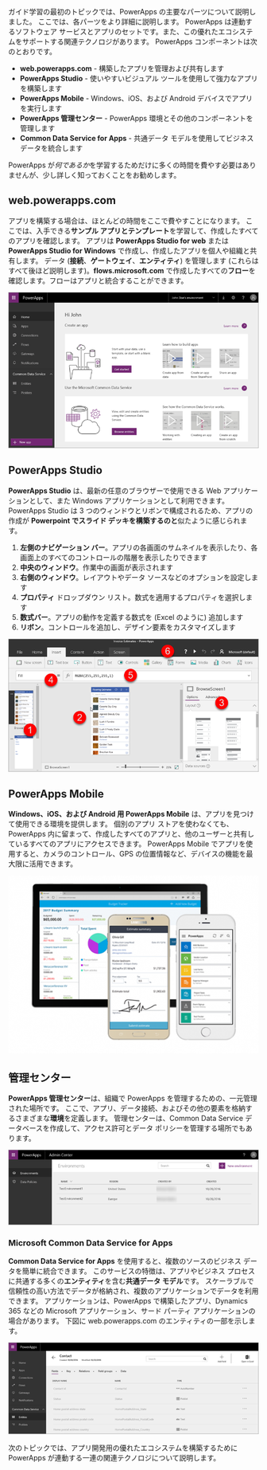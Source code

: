 ガイド学習の最初のトピックでは、PowerApps の主要なパーツについて説明しました。 ここでは、各パーツをより詳細に説明します。 PowerApps は連動するソフトウェア サービスとアプリのセットです。また、この優れたエコシステムをサポートする関連テクノロジがあります。 PowerApps コンポーネントは次のとおりです。

* **web.powerapps.com** - 構築したアプリを管理および共有します
* **PowerApps Studio** - 使いやすいビジュアル ツールを使用して強力なアプリを構築します
* **PowerApps Mobile** - Windows、iOS、および Android デバイスでアプリを実行します
* **PowerApps 管理センター** - PowerApps 環境とその他のコンポーネントを管理します
* **Common Data Service for Apps** - 共通データ モデルを使用してビジネス データを統合します

PowerApps が*何であるか*を学習するためだけに多くの時間を費やす必要はありませんが、少し詳しく知っておくことをお勧めします。

## <a name="webpowerappscom"></a>web.powerapps.com
アプリを構築する場合は、ほとんどの時間をここで費やすことになります。 ここでは、入手できる**サンプル アプリとテンプレート**を学習して、作成したすべてのアプリを確認します。 アプリは **PowerApps Studio for web** または **PowerApps Studio for Windows** で作成し、作成したアプリを個人や組織と共有します。 データ (**接続**、**ゲートウェイ**、**エンティティ**) を管理します (これらはすべて後ほど説明します)。**flows.microsoft.com** で作成したすべての**フロー**を確認します。フローはアプリと統合することができます。

![web.powerapps.com サイト](./media/learning-powerapps-parts/powerapps-web-site.png)

## <a name="powerapps-studio"></a>PowerApps Studio
**PowerApps Studio** は、最新の任意のブラウザーで使用できる Web アプリケーションとして、また Windows アプリケーションとして利用できます。 PowerApps Studio は 3 つのウィンドウとリボンで構成されるため、アプリの作成が **Powerpoint でスライド デッキを構築するのと**似たように感じられます。

1. **左側のナビゲーション バー**。アプリの各画面のサムネイルを表示したり、各画面上のすべてのコントロールの階層を表示したりできます
2. **中央のウィンドウ**。作業中の画面が表示されます
3. **右側のウィンドウ**。レイアウトやデータ ソースなどのオプションを設定します
4. **プロパティ** ドロップダウン リスト。数式を適用するプロパティを選択します
5. **数式バー**。アプリの動作を定義する数式を (Excel のように) 追加します
6. **リボン**。コントロールを追加し、デザイン要素をカスタマイズします

![PowerApps Studio](./media/learning-powerapps-parts/powerapps-studio.png)

## <a name="powerapps-mobile"></a>PowerApps Mobile
**Windows、iOS、および Android 用 PowerApps Mobile** は、アプリを見つけて使用できる環境を提供します。 個別のアプリ ストアを使わなくても、PowerApps 内に留まって、作成したすべてのアプリと、他のユーザーと共有しているすべてのアプリにアクセスできます。 PowerApps Mobile でアプリを使用すると、カメラのコントロール、GPS の位置情報など、デバイスの機能を最大限に活用できます。

![PowerApps Mobile](./media/learning-powerapps-parts/powerapps-mobile.png)

## <a name="admin-center"></a>管理センター
**PowerApps 管理センター**は、組織で PowerApps を管理するための、一元管理された場所です。 ここで、アプリ、データ接続、およびその他の要素を格納するさまざまな**環境**を定義します。 管理センターは、Common Data Service データベースを作成して、アクセス許可とデータ ポリシーを管理する場所でもあります。

![PowerApps 管理センター](./media/learning-powerapps-parts/powerapps-admin-center.png)

### <a name="microsoft-common-data-service-for-apps"></a>Microsoft Common Data Service for Apps
**Common Data Service for Apps** を使用すると、複数のソースのビジネス データを簡単に統合できます。 このサービスの特徴は、アプリやビジネス プロセスに共通する多くの**エンティティ**を含む**共通データ モデル**です。 スケーラブルで信頼性の高い方法でデータが格納され、複数のアプリケーションでデータを利用できます。 アプリケーションは、PowerApps で構築したアプリ、Dynamics 365 などの Microsoft アプリケーション、サード パーティ アプリケーションの場合があります。 下図に web.powerapps.com のエンティティの一部を示します。

![PowerApps の Contact (連絡先) エンティティ](./media/learning-powerapps-parts/powerapps-contact.png)

次のトピックでは、アプリ開発用の優れたエコシステムを構築するために PowerApps が連動する一連の関連テクノロジについて説明します。


